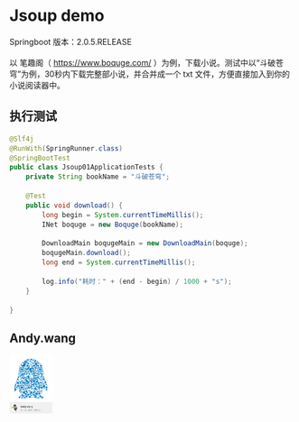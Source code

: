 Jsoup demo
================================
Springboot 版本：2.0.5.RELEASE<br>
<br>
以 笔趣阁（ https://www.boquge.com/ ）为例，下载小说。测试中以“斗破苍穹”为例，30秒内下载完整部小说，并合并成一个 txt 文件，方便直接加入到你的 小说阅读器中。

## 执行测试 
```java
@Slf4j
@RunWith(SpringRunner.class)
@SpringBootTest
public class Jsoup01ApplicationTests {
    private String bookName = "斗破苍穹";

    @Test
    public void download() {
        long begin = System.currentTimeMillis();
        INet boquge = new Boquge(bookName);

        DownloadMain boqugeMain = new DownloadMain(boquge);
        boqugeMain.download();
        long end = System.currentTimeMillis();

        log.info("耗时：" + (end - begin) / 1000 + "s");
    }

}
```
## Andy.wang

<img src="doc/594580820.jpg" width="15%" alt="Andy.wang的QQ"/>